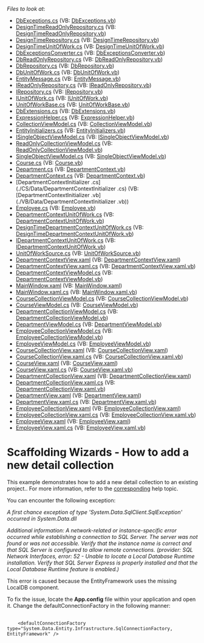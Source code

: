 <!-- default file list -->
*Files to look at*:

* [DbExceptions.cs](./CS/Common/DataModel/DbExceptions.cs) (VB: [DbExceptions.vb](./VB/Common/DataModel/DbExceptions.vb))
* [DesignTimeReadOnlyRepository.cs](./CS/Common/DataModel/DesignTimeReadOnlyRepository.cs) (VB: [DesignTimeReadOnlyRepository.vb](./VB/Common/DataModel/DesignTimeReadOnlyRepository.vb))
* [DesignTimeRepository.cs](./CS/Common/DataModel/DesignTimeRepository.cs) (VB: [DesignTimeRepository.vb](./VB/Common/DataModel/DesignTimeRepository.vb))
* [DesignTimeUnitOfWork.cs](./CS/Common/DataModel/DesignTimeUnitOfWork.cs) (VB: [DesignTimeUnitOfWork.vb](./VB/Common/DataModel/DesignTimeUnitOfWork.vb))
* [DbExceptionsConverter.cs](./CS/Common/DataModel/EntityFramework/DbExceptionsConverter.cs) (VB: [DbExceptionsConverter.vb](./VB/Common/DataModel/EntityFramework/DbExceptionsConverter.vb))
* [DbReadOnlyRepository.cs](./CS/Common/DataModel/EntityFramework/DbReadOnlyRepository.cs) (VB: [DbReadOnlyRepository.vb](./VB/Common/DataModel/EntityFramework/DbReadOnlyRepository.vb))
* [DbRepository.cs](./CS/Common/DataModel/EntityFramework/DbRepository.cs) (VB: [DbRepository.vb](./VB/Common/DataModel/EntityFramework/DbRepository.vb))
* [DbUnitOfWork.cs](./CS/Common/DataModel/EntityFramework/DbUnitOfWork.cs) (VB: [DbUnitOfWork.vb](./VB/Common/DataModel/EntityFramework/DbUnitOfWork.vb))
* [EntityMessage.cs](./CS/Common/DataModel/EntityMessage.cs) (VB: [EntityMessage.vb](./VB/Common/DataModel/EntityMessage.vb))
* [IReadOnlyRepository.cs](./CS/Common/DataModel/IReadOnlyRepository.cs) (VB: [IReadOnlyRepository.vb](./VB/Common/DataModel/IReadOnlyRepository.vb))
* [IRepository.cs](./CS/Common/DataModel/IRepository.cs) (VB: [IRepository.vb](./VB/Common/DataModel/IRepository.vb))
* [IUnitOfWork.cs](./CS/Common/DataModel/IUnitOfWork.cs) (VB: [IUnitOfWork.vb](./VB/Common/DataModel/IUnitOfWork.vb))
* [UnitOfWorkBase.cs](./CS/Common/DataModel/UnitOfWorkBase.cs) (VB: [UnitOfWorkBase.vb](./VB/Common/DataModel/UnitOfWorkBase.vb))
* [DbExtensions.cs](./CS/Common/Utils/DbExtensions.cs) (VB: [DbExtensions.vb](./VB/Common/Utils/DbExtensions.vb))
* [ExpressionHelper.cs](./CS/Common/Utils/ExpressionHelper.cs) (VB: [ExpressionHelper.vb](./VB/Common/Utils/ExpressionHelper.vb))
* [CollectionViewModel.cs](./CS/Common/ViewModel/CollectionViewModel.cs) (VB: [CollectionViewModel.vb](./VB/Common/ViewModel/CollectionViewModel.vb))
* [EntityInitializers.cs](./CS/Common/ViewModel/EntityInitializers.cs) (VB: [EntityInitializers.vb](./VB/Common/ViewModel/EntityInitializers.vb))
* [ISingleObjectViewModel.cs](./CS/Common/ViewModel/ISingleObjectViewModel.cs) (VB: [ISingleObjectViewModel.vb](./VB/Common/ViewModel/ISingleObjectViewModel.vb))
* [ReadOnlyCollectionViewModel.cs](./CS/Common/ViewModel/ReadOnlyCollectionViewModel.cs) (VB: [ReadOnlyCollectionViewModel.vb](./VB/Common/ViewModel/ReadOnlyCollectionViewModel.vb))
* [SingleObjectViewModel.cs](./CS/Common/ViewModel/SingleObjectViewModel.cs) (VB: [SingleObjectViewModel.vb](./VB/Common/ViewModel/SingleObjectViewModel.vb))
* [Course.cs](./CS/Data/Course.cs) (VB: [Course.vb](./VB/Data/Course.vb))
* [Department.cs](./CS/Data/Department.cs) (VB: [DepartmentContext.vb](./VB/Data/DepartmentContext.vb))
* [DepartmentContext.cs](./CS/Data/DepartmentContext.cs) (VB: [DepartmentContext.vb](./VB/Data/DepartmentContext.vb))
* [DepartmentContextInitializer .cs](./CS/Data/DepartmentContextInitializer .cs) (VB: [DepartmentContextInitializer .vb](./VB/Data/DepartmentContextInitializer .vb))
* [Employee.cs](./CS/Data/Employee.cs) (VB: [Employee.vb](./VB/Data/Employee.vb))
* [DepartmentContextUnitOfWork.cs](./CS/DepartmentContextDataModel/DepartmentContextUnitOfWork.cs) (VB: [DepartmentContextUnitOfWork.vb](./VB/DepartmentContextDataModel/DepartmentContextUnitOfWork.vb))
* [DesignTimeDepartmentContextUnitOfWork.cs](./CS/DepartmentContextDataModel/DesignTimeDepartmentContextUnitOfWork.cs) (VB: [DesignTimeDepartmentContextUnitOfWork.vb](./VB/DepartmentContextDataModel/DesignTimeDepartmentContextUnitOfWork.vb))
* [IDepartmentContextUnitOfWork.cs](./CS/DepartmentContextDataModel/IDepartmentContextUnitOfWork.cs) (VB: [IDepartmentContextUnitOfWork.vb](./VB/DepartmentContextDataModel/IDepartmentContextUnitOfWork.vb))
* [UnitOfWorkSource.cs](./CS/DepartmentContextDataModel/UnitOfWorkSource.cs) (VB: [UnitOfWorkSource.vb](./VB/DepartmentContextDataModel/UnitOfWorkSource.vb))
* [DepartmentContextView.xaml](./CS/DepartmentContextView.xaml) (VB: [DepartmentContextView.xaml](./VB/DepartmentContextView.xaml))
* [DepartmentContextView.xaml.cs](./CS/DepartmentContextView.xaml.cs) (VB: [DepartmentContextView.xaml.vb](./VB/DepartmentContextView.xaml.vb))
* [DepartmentContextViewModel.cs](./CS/DepartmentContextViewModel.cs) (VB: [DepartmentContextViewModel.vb](./VB/DepartmentContextViewModel.vb))
* [MainWindow.xaml](./CS/MainWindow.xaml) (VB: [MainWindow.xaml](./VB/MainWindow.xaml))
* [MainWindow.xaml.cs](./CS/MainWindow.xaml.cs) (VB: [MainWindow.xaml.vb](./VB/MainWindow.xaml.vb))
* [CourseCollectionViewModel.cs](./CS/ViewModels/CourseCollectionViewModel.cs) (VB: [CourseCollectionViewModel.vb](./VB/ViewModels/CourseCollectionViewModel.vb))
* [CourseViewModel.cs](./CS/ViewModels/CourseViewModel.cs) (VB: [CourseViewModel.vb](./VB/ViewModels/CourseViewModel.vb))
* [DepartmentCollectionViewModel.cs](./CS/ViewModels/DepartmentCollectionViewModel.cs) (VB: [DepartmentCollectionViewModel.vb](./VB/ViewModels/DepartmentCollectionViewModel.vb))
* [DepartmentViewModel.cs](./CS/ViewModels/DepartmentViewModel.cs) (VB: [DepartmentViewModel.vb](./VB/ViewModels/DepartmentViewModel.vb))
* [EmployeeCollectionViewModel.cs](./CS/ViewModels/EmployeeCollectionViewModel.cs) (VB: [EmployeeCollectionViewModel.vb](./VB/ViewModels/EmployeeCollectionViewModel.vb))
* [EmployeeViewModel.cs](./CS/ViewModels/EmployeeViewModel.cs) (VB: [EmployeeViewModel.vb](./VB/ViewModels/EmployeeViewModel.vb))
* [CourseCollectionView.xaml](./CS/Views/CourseCollectionView.xaml) (VB: [CourseCollectionView.xaml](./VB/Views/CourseCollectionView.xaml))
* [CourseCollectionView.xaml.cs](./CS/Views/CourseCollectionView.xaml.cs) (VB: [CourseCollectionView.xaml.vb](./VB/Views/CourseCollectionView.xaml.vb))
* [CourseView.xaml](./CS/Views/CourseView.xaml) (VB: [CourseView.xaml](./VB/Views/CourseView.xaml))
* [CourseView.xaml.cs](./CS/Views/CourseView.xaml.cs) (VB: [CourseView.xaml.vb](./VB/Views/CourseView.xaml.vb))
* [DepartmentCollectionView.xaml](./CS/Views/DepartmentCollectionView.xaml) (VB: [DepartmentCollectionView.xaml](./VB/Views/DepartmentCollectionView.xaml))
* [DepartmentCollectionView.xaml.cs](./CS/Views/DepartmentCollectionView.xaml.cs) (VB: [DepartmentCollectionView.xaml.vb](./VB/Views/DepartmentCollectionView.xaml.vb))
* [DepartmentView.xaml](./CS/Views/DepartmentView.xaml) (VB: [DepartmentView.xaml](./VB/Views/DepartmentView.xaml))
* [DepartmentView.xaml.cs](./CS/Views/DepartmentView.xaml.cs) (VB: [DepartmentView.xaml.vb](./VB/Views/DepartmentView.xaml.vb))
* [EmployeeCollectionView.xaml](./CS/Views/EmployeeCollectionView.xaml) (VB: [EmployeeCollectionView.xaml](./VB/Views/EmployeeCollectionView.xaml))
* [EmployeeCollectionView.xaml.cs](./CS/Views/EmployeeCollectionView.xaml.cs) (VB: [EmployeeCollectionView.xaml.vb](./VB/Views/EmployeeCollectionView.xaml.vb))
* [EmployeeView.xaml](./CS/Views/EmployeeView.xaml) (VB: [EmployeeView.xaml](./VB/Views/EmployeeView.xaml))
* [EmployeeView.xaml.cs](./CS/Views/EmployeeView.xaml.cs) (VB: [EmployeeView.xaml.vb](./VB/Views/EmployeeView.xaml.vb))
<!-- default file list end -->
# Scaffolding Wizards - How to add a new detail collection


<p>This example demonstrates how to add a new detail collection to an existing project.. For more information, refer to the <a href="https://documentation.devexpress.com/#WPF/CustomDocument17156">corresponding</a> help topic.</p>
<p>You can encounter the following exception:</p>
<p><em>A first chance exception of type 'System.Data.SqlClient.SqlException' occurred in System.Data.dll</em></p>
<p><em>Additional information: A network-related or instance-specific error occurred while establishing a connection to SQL Server. The server was not found or was not accessible. Verify that the instance name is correct and that SQL Server is configured to allow remote connections. (provider: SQL Network Interfaces, error: 52 - Unable to locate a Local Database Runtime installation. Verify that SQL Server Express is properly installed and that the Local Database Runtime feature is enabled.)</em></p>
<p>This error is caused because the EntityFramework uses the missing LocalDB component.</p>
<p>To fix the issue, locate the <strong>App.config</strong> file within your application and open it. Change the defaultConnectionFactory in the following manner:<br /><br /></p>


```xaml
    <defaultConnectionFactory type="System.Data.Entity.Infrastructure.SqlConnectionFactory, EntityFramework" /> 
```



<br/>



